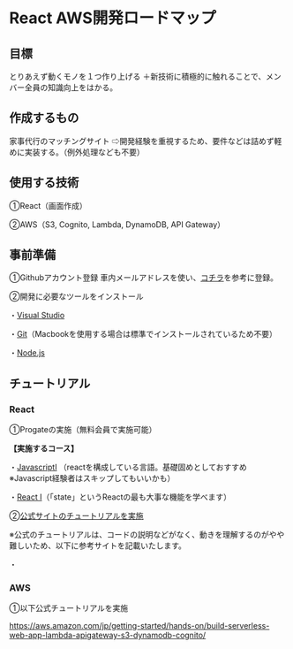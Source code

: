 # React AWS開発ロードマップ

## 目標

とりあえず動くモノを１つ作り上げる
＋新技術に積極的に触れることで、メンバー全員の知識向上をはかる。

## 作成するもの

家事代行のマッチングサイト
⇨開発経験を重視するため、要件などは詰めず軽めに実装する。（例外処理なども不要）

## 使用する技術

①React（画面作成）

②AWS（S3, Cognito, Lambda, DynamoDB, API Gateway）

## 事前準備

①Githubアカウント登録
車内メールアドレスを使い、[コチラ](https://qiita.com/ayatokura/items/9eabb7ae20752e6dc79d)を参考に登録。

②開発に必要なツールをインストール

・[Visual Studio](https://code.visualstudio.com/download)

・[Git](https://www.curict.com/item/60/60bfe0e.html)（Macbookを使用する場合は標準でインストールされているため不要）


・[Node.js](https://prog-8.com/docs/nodejs-env-win)

## チュートリアル

### React

①Progateの実施（無料会員で実施可能）

**【実施するコース】**

・[JavascriptⅠ](https://prog-8.com/lessons/es6/study/1)
（reactを構成している言語。基礎固めとしておすすめ※Javascript経験者はスキップしてもいいかも）

・[React Ⅰ](https://prog-8.com/lessons/react/study/1)（「state」というReactの最も大事な機能を学べます）

②[公式サイトのチュートリアルを実施](https://ja.reactjs.org/tutorial/tutorial.html)

※公式のチュートリアルは、コードの説明などがなく、動きを理解するのがやや難しいため、以下に参考サイトを記載いたします。

・

### AWS

①以下公式チュートリアルを実施

https://aws.amazon.com/jp/getting-started/hands-on/build-serverless-web-app-lambda-apigateway-s3-dynamodb-cognito/


